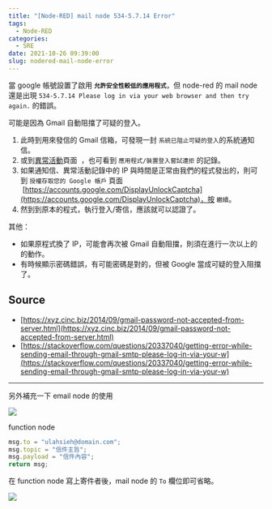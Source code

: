 ```yaml
---
title: "[Node-RED] mail node 534-5.7.14 Error"
tags:
  - Node-RED
categories:
  - SRE
date: 2021-10-26 09:39:00
slug: nodered-mail-node-error
---
```


當 google 帳號設置了啟用 **`允許安全性較低的應用程式`**，但 node-red 的 mail node 還是出現 `534-5.7.14 Please log in via your web browser and then try again.` 的錯誤。

<!--more-->

可能是因為 Gmail 自動阻擋了可疑的登入。

1. 此時到用來發信的 Gmail 信箱，可發現一封 `系統已阻止可疑的登入`的系統通知信。
2. 或到[異常活動](https://security.google.com/settings/security/activity)頁面  ，也可看到 `應用程式/裝置登入嘗試遭拒` 的記錄。
3. 如果通知信、異常活動記錄中的 IP 與時間是正常由我們的程式發出的，則可到 `授權存取您的 Google 帳戶` 頁面  [https://accounts.google.com/DisplayUnlockCaptcha](https://accounts.google.com/DisplayUnlockCaptcha)，按 `繼續`。
4. 然到到原本的程式，執行登入/寄信，應該就可以認證了。

其他：

- 如果原程式換了 IP，可能會再次被 Gmail 自動阻擋，則須在進行一次以上的的動作。
- 有時候顯示密碼錯誤，有可能密碼是對的，但被 Google 當成可疑的登入阻擋了。

## Source

- [https://xyz.cinc.biz/2014/09/gmail-password-not-accepted-from-server.html](https://xyz.cinc.biz/2014/09/gmail-password-not-accepted-from-server.html)
- [https://stackoverflow.com/questions/20337040/getting-error-while-sending-email-through-gmail-smtp-please-log-in-via-your-w](https://stackoverflow.com/questions/20337040/getting-error-while-sending-email-through-gmail-smtp-please-log-in-via-your-w)

---

另外補充一下 email node 的使用

![](https://imgur.com/N6OrFDA.png)

function node

```js
msg.to = "ulahsieh@domain.com";
msg.topic = "信件主旨";
msg.payload = "信件內容";
return msg;
```

在 function node 寫上寄件者後，mail node 的 `To` 欄位即可省略。

![](https://imgur.com/GOh6yba.png)
